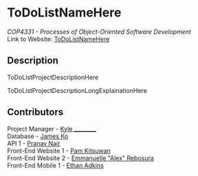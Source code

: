 # ToDoListNameHere
*COP4331 - Processes of Object-Oriented Software Development*
<br> Link to Website: [ToDoListNameHere](ToDoListLinkHere)

## Description
ToDoListProjectDescriptionHere

ToDoListProjectDescriptionLongExplainationHere

## Contributors
Project Manager - [Kyle ________](InsertGitHubLinkHere)
<br> Database - [James Ko](InsertGitHubLinkHere)
<br> API 1 - [Pranav Nair](https://github.com/pranavjnair123)
<br> Front-End Website 1 - [Pam Kitsuwan](https://github.com/sspamss)
<br> Front-End Website 2 - [Emmanuelle "Alex" Rebosura](https://github.com/justarandomidiot1)
<br> Front-End Mobile 1 - [Ethan Adkins](https://github.com/EthanAdkins)
